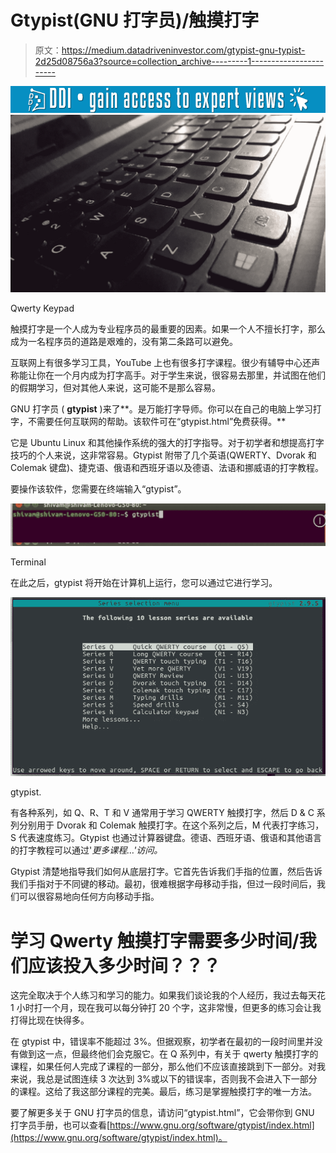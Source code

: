 # Gtypist(GNU 打字员)/触摸打字

> 原文：<https://medium.datadriveninvestor.com/gtypist-gnu-typist-2d25d08756a3?source=collection_archive---------1----------------------->

[![](img/17e6bed4f28e711297080d3fb8deea9d.png)](http://www.track.datadriveninvestor.com/1B9E)![](img/20976edd91b58958859f39b773cb556f.png)

Qwerty Keypad

触摸打字是一个人成为专业程序员的最重要的因素。如果一个人不擅长打字，那么成为一名程序员的道路是艰难的，没有第二条路可以避免。

互联网上有很多学习工具，YouTube 上也有很多打字课程。很少有辅导中心还声称能让你在一个月内成为打字高手。对于学生来说，很容易去那里，并试图在他们的假期学习，但对其他人来说，这可能不是那么容易。

GNU 打字员 ( **gtypist** )来了**。是万能打字导师。你可以在自己的电脑上学习打字，不需要任何互联网的帮助。该软件可在“gtypist.html”免费获得。**

它是 Ubuntu Linux 和其他操作系统的强大的打字指导。对于初学者和想提高打字技巧的个人来说，这非常容易。Gtypist 附带了几个英语(QWERTY、Dvorak 和 Colemak 键盘)、捷克语、俄语和西班牙语以及德语、法语和挪威语的打字教程。

要操作该软件，您需要在终端输入“gtypist”。

![](img/c3b64edcb8897eaeee25e778258a4736.png)

Terminal

在此之后，gtypist 将开始在计算机上运行，您可以通过它进行学习。

![](img/ff9fca4289a89a3f4ce9fc9b45fa249f.png)

gtypist.

有各种系列，如 Q、R、T 和 V 通常用于学习 QWERTY 触摸打字，然后 D & C 系列分别用于 Dvorak 和 Colemak 触摸打字。在这个系列之后，M 代表打字练习，S 代表速度练习。Gtypist 也通过计算器键盘。德语、西班牙语、俄语和其他语言的打字教程可以通过'*更多课程…'访问。*

Gtypist 清楚地指导我们如何从底层打字。它首先告诉我们手指的位置，然后告诉我们手指对于不同键的移动。最初，很难根据字母移动手指，但过一段时间后，我们可以很容易地向任何方向移动手指。

# 学习 Qwerty 触摸打字需要多少时间/我们应该投入多少时间？？？

这完全取决于个人练习和学习的能力。如果我们谈论我的个人经历，我过去每天花 1 小时打一个月，现在我可以每分钟打 20 个字，这非常慢，但更多的练习会让我打得比现在快得多。

在 gtypist 中，错误率不能超过 3%。但据观察，初学者在最初的一段时间里并没有做到这一点，但最终他们会克服它。在 Q 系列中，有关于 qwerty 触摸打字的课程，如果任何人完成了课程的一部分，那么他们不应该直接跳到下一部分。对我来说，我总是试图连续 3 次达到 3%或以下的错误率，否则我不会进入下一部分的课程。这给了我这部分课程的完美。最后，练习是掌握触摸打字的唯一方法。

要了解更多关于 GNU 打字员的信息，请访问“gtypist.html”，它会带你到 GNU 打字员手册，也可以查看[https://www.gnu.org/software/gtypist/index.html](https://www.gnu.org/software/gtypist/index.html)。